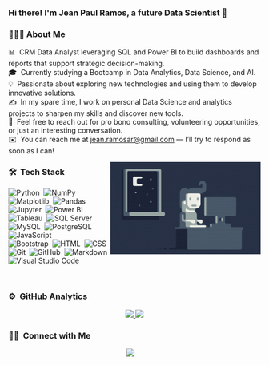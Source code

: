 ### Hi there! I'm Jean Paul Ramos, a future Data Scientist 👋

### 👨🏻‍💻 About Me

📊 &nbsp;CRM Data Analyst leveraging SQL and Power BI to build dashboards and reports that support strategic decision-making.  
🎓 &nbsp;Currently studying a Bootcamp in Data Analytics, Data Science, and AI.  
💡 &nbsp;Passionate about exploring new technologies and using them to develop innovative solutions.  
✍️ &nbsp;In my spare time, I work on personal Data Science and analytics projects to sharpen my skills and discover new tools.  
💬 &nbsp;Feel free to reach out for pro bono consulting, volunteering opportunities, or just an interesting conversation.  
✉️ &nbsp;You can reach me at jean.ramosar@gmail.com — I’ll try to respond as soon as I can!
<!-- 📄 &nbsp;Please have a look at my [Résumé](https://www.adityavsingh.com/resume.html) for more details about me. I'm open to feedback and suggestions! -->

<img alt="Night Coding" src="https://raw.githubusercontent.com/AVS1508/AVS1508/master/assets/Night-Coding.gif" align="right"/>

### 🛠 &nbsp;Tech Stack

![Python](https://img.shields.io/badge/-Python-05122A?style=flat&logo=python)&nbsp;
![NumPy](https://img.shields.io/badge/-NumPy-05122A?style=flat&logo=numpy)&nbsp;
![Matplotlib](https://img.shields.io/badge/-Matplotlib-05122A?style=flat&logo=plotly)&nbsp;
![Pandas](https://img.shields.io/badge/-Pandas-05122A?style=flat&logo=pandas)&nbsp;
![Jupyter](https://img.shields.io/badge/-Jupyter-05122A?style=flat&logo=jupyter)&nbsp;
![Power BI](https://img.shields.io/badge/-Power%20BI-05122A?style=flat&logo=microsoft)\
![Tableau](https://img.shields.io/badge/-Tableau-05122A?style=flat&logo=chart)&nbsp;
![SQL Server](https://img.shields.io/badge/-SQL%20Server-05122A?style=flat&logo=azuredataexplorer)&nbsp;
![MySQL](https://img.shields.io/badge/-MySQL-05122A?style=flat&logo=mysql)&nbsp;
![PostgreSQL](https://img.shields.io/badge/-PostgreSQL-05122A?style=flat&logo=postgresql)&nbsp;
![JavaScript](https://img.shields.io/badge/-JavaScript-05122A?style=flat&logo=javascript)\
![Bootstrap](https://img.shields.io/badge/-Bootstrap-05122A?style=flat&logo=bootstrap&logoColor=563D7C)&nbsp;
![HTML](https://img.shields.io/badge/-HTML-05122A?style=flat&logo=HTML5)&nbsp;
![CSS](https://img.shields.io/badge/-CSS-05122A?style=flat&logo=CSS3&logoColor=1572B6)&nbsp;
![Git](https://img.shields.io/badge/-Git-05122A?style=flat&logo=git)&nbsp;
![GitHub](https://img.shields.io/badge/-GitHub-05122A?style=flat&logo=github)&nbsp;
![Markdown](https://img.shields.io/badge/-Markdown-05122A?style=flat&logo=markdown)\
![Visual Studio Code](https://img.shields.io/badge/-Visual%20Studio%20Code-05122A?style=flat&logo=visual-studio-code&logoColor=007ACC)&nbsp;

<br>

### ⚙️ &nbsp;GitHub Analytics

<p align="center">
<a href="https://github.com/Jeanramosa">
  <img height="180em" src="https://github-readme-stats-eight-theta.vercel.app/api?username=Jeanramosa&show_icons=true&theme=algolia&include_all_commits=true&count_private=true"/>
  <img height="180em" src="https://github-readme-stats-eight-theta.vercel.app/api/top-langs/?username=Jeanramosa&layout=compact&langs_count=8&theme=algolia"/>
</a>
</p>

### 🤝🏻 &nbsp;Connect with Me

<p align="center">
<a href="https://www.linkedin.com/in/jean-ramos-aranda/"><img src="https://img.shields.io/badge/linkedin-%230077B5.svg?&style=for-the-badge&logo=linkedin&logoColor=white" /></a>&nbsp;&nbsp;&nbsp;&nbsp;
</a>
</p> 
<!--
**Jeanramosa/Jeanramosa** is a ✨ _special_ ✨ repository because its `README.md` (this file) appears on your GitHub profile.

Here are some ideas to get you started:

- 🔭 I’m currently working on ...
- 🌱 I’m currently learning ...
- 👯 I’m looking to collaborate on ...
- 🤔 I’m looking for help with ...
- 💬 Ask me about ...
- 📫 How to reach me: ...
- 😄 Pronouns: ...
- ⚡ Fun fact: ...
-->

